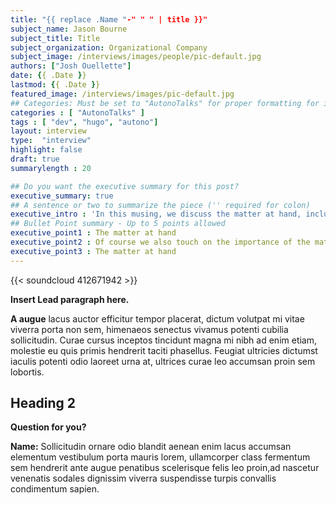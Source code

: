 ```yaml
---
title: "{{ replace .Name "-" " " | title }}"
subject_name: Jason Bourne
subject_title: Title
subject_organization: Organizational Company
subject_image: /interviews/images/people/pic-default.jpg
authors: ["Josh Ouellette"]
date: {{ .Date }}
lastmod: {{ .Date }}
featured_image: /interviews/images/pic-default.jpg
## Categories: Must be set to "AutonoTalks" for proper formatting for interview in front page list
categories : [ "AutonoTalks" ]
tags : [ "dev", "hugo", "autono"]
layout: interview
type:  "interview"
highlight: false
draft: true
summarylength : 20

## Do you want the executive summary for this post?
executive_summary: true
## A sentence or two to summarize the piece ('' required for colon)
executive_intro : 'In this musing, we discuss the matter at hand, including:'
## Bullet Point summary - Up to 5 points allowed 
executive_point1 : The matter at hand
executive_point2 : Of course we also touch on the importance of the matter at hand, for educational purposes, including long points
executive_point3 : The matter at hand
---
```


{{< soundcloud 412671942 >}}

**Insert Lead paragraph here.**

**A augue** lacus auctor efficitur tempor placerat, dictum volutpat mi vitae viverra porta non sem, himenaeos senectus vivamus potenti cubilia sollicitudin. Curae cursus inceptos tincidunt magna mi nibh ad enim etiam, molestie eu quis primis hendrerit taciti phasellus. Feugiat ultricies dictumst iaculis potenti odio laoreet urna at, ultrices curae leo accumsan proin sem lobortis.

## Heading 2

**Question for you?**

**Name:** Sollicitudin ornare odio blandit aenean enim lacus accumsan elementum vestibulum porta mauris lorem, ullamcorper class fermentum sem hendrerit ante augue penatibus scelerisque felis leo proin,ad nascetur venenatis sodales dignissim viverra suspendisse turpis convallis condimentum sapien.
